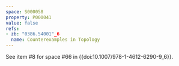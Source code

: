```yaml
---
space: S000058
property: P000041
value: false
refs:
- zb: "0386.54001"_6
  name: Counterexamples in Topology
---
```


See item #8 for space #66 in {{doi:10.1007/978-1-4612-6290-9_6}}.
